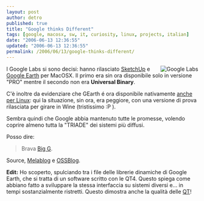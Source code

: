 ```yaml
---
layout: post
author: detro
published: true
title: "Google thinks Different"
tags: [google, macosx, sw, it, curiosity, linux, projects, italian]
date: "2006-06-13 12:36:55"
updated: "2006-06-13 12:36:55"
permalink: /2006/06/13/google-thinks-different/
---
```


<img src="http://labs.google.com/images/labs_logo2.gif" alt="Google Labs" align="right"/>
I Google Labs si sono decisi: hanno rilasciato <a href="http://sketchup.google.com/">SketchUp</a> e <a href="http://earth.google.com/">Google Earth</a> per MacOSX.
Il primo era sin ora disponibile solo in versione "PRO" mentre il secondo non era <strong>Universal Binary</strong>.

C'è inoltre da evidenziare che GEarth é ora disponibile nativamente <a href="http://earth.google.com/download-earth.html">anche per Linux</a>: qui la situazione, sin ora, era peggiore, con una versione di prova rilasciata per girare in Wine (tristissimo :P ).

Sembra quindi che Google abbia mantenuto tutte le promesse, volendo coprire almeno tutta la "TRIADE" dei sistemi più diffusi.

Posso dire:
<blockquote>Brava <a href="http://www.google.com">Big G</a>.</blockquote>

Source, <a href="http://www.melablog.it/post/1952/da-google-novita-per-mac">Melablog</a> e <a href="http://www.ossblog.it/post/1041/google-earth-v4-disponibile-per-linux">OSSBlog</a>.

<strong>Edit:</strong> Ho scoperto, spulciando tra i file delle librerie dinamiche di Google Earth, che si tratta di un software scritto con le QT4.
Questo spiega come abbiano fatto a sviluppare la stessa interfaccia su sistemi diversi e... in tempi sostanzialmente ristretti.
Questo dimostra anche la qualità delle <a href="http://www.trolltech.com">QT</a>!
